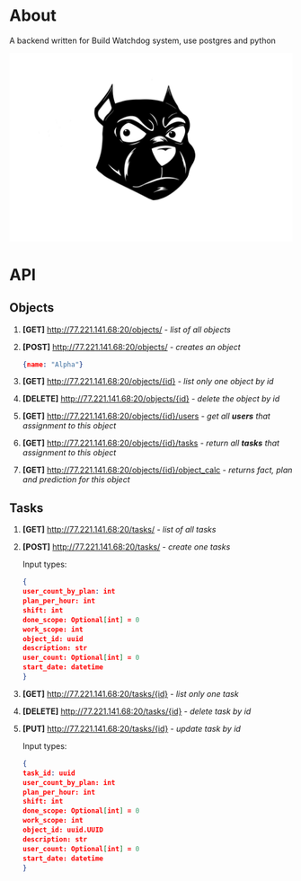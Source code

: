 # About

A backend written for Build Watchdog system, use postgres and python

![current snapshot](./snapshot.jpg)

# API 
## Objects
1. **[GET]** http://77.221.141.68:20/objects/ - *list of all objects*
2. **[POST]** http://77.221.141.68:20/objects/ - *creates an object*  
    ```json
    {name: "Alpha"}
    ```
3. **[GET]** http://77.221.141.68:20/objects/{id} - *list only one object by id*

4. **[DELETE]** http://77.221.141.68:20/objects/{id} - *delete the object by id*

5. **[GET]** http://77.221.141.68:20/objects/{id}/users - *get all **users** that assignment to this object*

6. **[GET]** http://77.221.141.68:20/objects/{id}/tasks - *return all **tasks** that assignment to this object*

7. **[GET]** http://77.221.141.68:20/objects/{id}/object_calc - *returns fact, plan and prediction for this object*

## Tasks

1. **[GET]** http://77.221.141.68:20/tasks/ - *list of all tasks*

2. **[POST]** http://77.221.141.68:20/tasks/ - *create one tasks*
    
    Input types:
    ```json
    {
    user_count_by_plan: int
    plan_per_hour: int
    shift: int
    done_scope: Optional[int] = 0
    work_scope: int
    object_id: uuid
    description: str
    user_count: Optional[int] = 0
    start_date: datetime
    }
    ```
3. **[GET]** http://77.221.141.68:20/tasks/{id} - *list only one task*

4. **[DELETE]** http://77.221.141.68:20/tasks/{id} - *delete task by id*

5. **[PUT]** http://77.221.141.68:20/tasks/{id} - *update task by id*

    Input types:
    ```json
    {
    task_id: uuid
    user_count_by_plan: int
    plan_per_hour: int
    shift: int
    done_scope: Optional[int] = 0
    work_scope: int
    object_id: uuid.UUID
    description: str
    user_count: Optional[int] = 0
    start_date: datetime
    }
    ```



